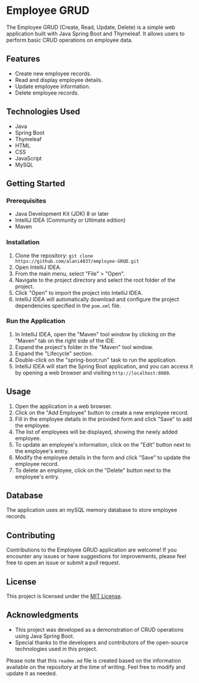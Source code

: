 # Employee GRUD

The Employee GRUD (Create, Read, Update, Delete) is a simple web application built with Java Spring Boot and Thymeleaf. It allows users to perform basic CRUD operations on employee data.

## Features

- Create new employee records.
- Read and display employee details.
- Update employee information.
- Delete employee records.

## Technologies Used

- Java
- Spring Boot
- Thymeleaf
- HTML
- CSS
- JavaScript
- MySQL

## Getting Started

### Prerequisites

- Java Development Kit (JDK) 8 or later
- IntelliJ IDEA (Community or Ultimate edition)
- Maven

### Installation

1. Clone the repository: `git clone https://github.com/alani4837/employee-GRUD.git`
2. Open IntelliJ IDEA.
3. From the main menu, select "File" > "Open".
4. Navigate to the project directory and select the root folder of the project.
5. Click "Open" to import the project into IntelliJ IDEA.
6. IntelliJ IDEA will automatically download and configure the project dependencies specified in the `pom.xml` file.

### Run the Application

1. In IntelliJ IDEA, open the "Maven" tool window by clicking on the "Maven" tab on the right side of the IDE.
2. Expand the project's folder in the "Maven" tool window.
3. Expand the "Lifecycle" section.
4. Double-click on the "spring-boot:run" task to run the application.
5. IntelliJ IDEA will start the Spring Boot application, and you can access it by opening a web browser and visiting `http://localhost:8080`.

## Usage

1. Open the application in a web browser.
2. Click on the "Add Employee" button to create a new employee record.
3. Fill in the employee details in the provided form and click "Save" to add the employee.
4. The list of employees will be displayed, showing the newly added employee.
5. To update an employee's information, click on the "Edit" button next to the employee's entry.
6. Modify the employee details in the form and click "Save" to update the employee record.
7. To delete an employee, click on the "Delete" button next to the employee's entry.

## Database

The application uses an mySQL memory database to store employee records.

## Contributing

Contributions to the Employee GRUD application are welcome! If you encounter any issues or have suggestions for improvements, please feel free to open an issue or submit a pull request.

## License

This project is licensed under the [MIT License](LICENSE).

## Acknowledgments

- This project was developed as a demonstration of CRUD operations using Java Spring Boot.
- Special thanks to the developers and contributors of the open-source technologies used in this project.

Please note that this `readme.md` file is created based on the information available on the repository at the time of writing. Feel free to modify and update it as needed.
